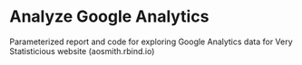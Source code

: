 # Analyze Google Analytics

Parameterized report and code for exploring Google Analytics data for Very Statisticious website (aosmith.rbind.io)

